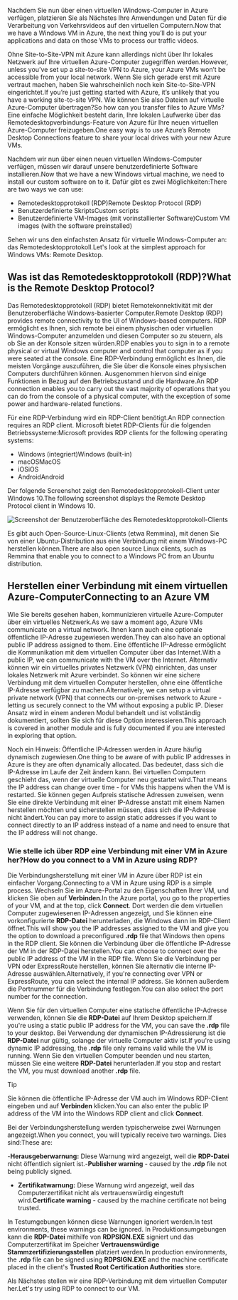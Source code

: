 <span data-ttu-id="2c795-101">Nachdem Sie nun über einen virtuellen Windows-Computer in Azure verfügen, platzieren Sie als Nächstes Ihre Anwendungen und Daten für die Verarbeitung von Verkehrsvideos auf den virtuellen Computern.</span><span class="sxs-lookup"><span data-stu-id="2c795-101">Now that we have a Windows VM in Azure, the next thing you’ll do is put your applications and data on those VMs to process our traffic videos.</span></span> 

<span data-ttu-id="2c795-102">Ohne Site-to-Site-VPN mit Azure kann allerdings nicht über Ihr lokales Netzwerk auf Ihre virtuellen Azure-Computer zugegriffen werden.</span><span class="sxs-lookup"><span data-stu-id="2c795-102">However, unless you’ve set up a site-to-site VPN to Azure, your Azure VMs won’t be accessible from your local network.</span></span> <span data-ttu-id="2c795-103">Wenn Sie sich gerade erst mit Azure vertraut machen, haben Sie wahrscheinlich noch kein Site-to-Site-VPN eingerichtet.</span><span class="sxs-lookup"><span data-stu-id="2c795-103">If you’re just getting started with Azure, it’s unlikely that you have a working site-to-site VPN.</span></span> <span data-ttu-id="2c795-104">Wie können Sie also Dateien auf virtuelle Azure-Computer übertragen?</span><span class="sxs-lookup"><span data-stu-id="2c795-104">So how can you transfer files to Azure VMs?</span></span> <span data-ttu-id="2c795-105">Eine einfache Möglichkeit besteht darin, Ihre lokalen Laufwerke über das Remotedesktopverbindungs-Feature von Azure für Ihre neuen virtuellen Azure-Computer freizugeben.</span><span class="sxs-lookup"><span data-stu-id="2c795-105">One easy way is to use Azure’s Remote Desktop Connections feature to share your local drives with your new Azure VMs.</span></span>

<span data-ttu-id="2c795-106">Nachdem wir nun über einen neuen virtuellen Windows-Computer verfügen, müssen wir darauf unsere benutzerdefinierte Software installieren.</span><span class="sxs-lookup"><span data-stu-id="2c795-106">Now that we have a new Windows virtual machine, we need to install our custom software on to it.</span></span> <span data-ttu-id="2c795-107">Dafür gibt es zwei Möglichkeiten:</span><span class="sxs-lookup"><span data-stu-id="2c795-107">There are two ways we can use:</span></span>

- <span data-ttu-id="2c795-108">Remotedesktopprotokoll (RDP)</span><span class="sxs-lookup"><span data-stu-id="2c795-108">Remote Desktop Protocol (RDP)</span></span>
- <span data-ttu-id="2c795-109">Benutzerdefinierte Skripts</span><span class="sxs-lookup"><span data-stu-id="2c795-109">Custom scripts</span></span>
- <span data-ttu-id="2c795-110">Benutzerdefinierte VM-Images (mit vorinstallierter Software)</span><span class="sxs-lookup"><span data-stu-id="2c795-110">Custom VM images (with the software preinstalled)</span></span>

<span data-ttu-id="2c795-111">Sehen wir uns den einfachsten Ansatz für virtuelle Windows-Computer an: das Remotedesktopprotokoll.</span><span class="sxs-lookup"><span data-stu-id="2c795-111">Let's look at the simplest approach for Windows VMs: Remote Desktop.</span></span>

## <a name="what-is-the-remote-desktop-protocol"></a><span data-ttu-id="2c795-112">Was ist das Remotedesktopprotokoll (RDP)?</span><span class="sxs-lookup"><span data-stu-id="2c795-112">What is the Remote Desktop Protocol?</span></span>

<span data-ttu-id="2c795-113">Das Remotedesktopprotokoll (RDP) bietet Remotekonnektivität mit der Benutzeroberfläche Windows-basierter Computer.</span><span class="sxs-lookup"><span data-stu-id="2c795-113">Remote Desktop (RDP) provides remote connectivity to the UI of Windows-based computers.</span></span> <span data-ttu-id="2c795-114">RDP ermöglicht es Ihnen, sich remote bei einem physischen oder virtuellen Windows-Computer anzumelden und diesen Computer so zu steuern, als ob Sie an der Konsole sitzen würden.</span><span class="sxs-lookup"><span data-stu-id="2c795-114">RDP enables you to sign in to a remote physical or virtual Windows computer and control that computer as if you were seated at the console.</span></span> <span data-ttu-id="2c795-115">Eine RDP-Verbindung ermöglicht es Ihnen, die meisten Vorgänge auszuführen, die Sie über die Konsole eines physischen Computers durchführen können. Ausgenommen hiervon sind einige Funktionen in Bezug auf den Betriebszustand und die Hardware.</span><span class="sxs-lookup"><span data-stu-id="2c795-115">An RDP connection enables you to carry out the vast majority of operations that you can do from the console of a physical computer, with the exception of some power and hardware-related functions.</span></span>

<span data-ttu-id="2c795-116">Für eine RDP-Verbindung wird ein RDP-Client benötigt.</span><span class="sxs-lookup"><span data-stu-id="2c795-116">An RDP connection requires an RDP client.</span></span> <span data-ttu-id="2c795-117">Microsoft bietet RDP-Clients für die folgenden Betriebssysteme:</span><span class="sxs-lookup"><span data-stu-id="2c795-117">Microsoft provides RDP clients for the following operating systems:</span></span>

- <span data-ttu-id="2c795-118">Windows (integriert)</span><span class="sxs-lookup"><span data-stu-id="2c795-118">Windows (built-in)</span></span>
- <span data-ttu-id="2c795-119">macOS</span><span class="sxs-lookup"><span data-stu-id="2c795-119">MacOS</span></span>
- <span data-ttu-id="2c795-120">iOS</span><span class="sxs-lookup"><span data-stu-id="2c795-120">iOS</span></span>
- <span data-ttu-id="2c795-121">Android</span><span class="sxs-lookup"><span data-stu-id="2c795-121">Android</span></span>

<span data-ttu-id="2c795-122">Der folgende Screenshot zeigt den Remotedesktopprotokoll-Client unter Windows 10.</span><span class="sxs-lookup"><span data-stu-id="2c795-122">The following screenshot displays the Remote Desktop Protocol client in Windows 10.</span></span>

![Screenshot der Benutzeroberfläche des Remotedesktopprotokoll-Clients](../media/4-rdp-client.png)

<span data-ttu-id="2c795-124">Es gibt auch Open-Source-Linux-Clients (etwa Remmina), mit denen Sie von einer Ubuntu-Distribution aus eine Verbindung mit einem Windows-PC herstellen können.</span><span class="sxs-lookup"><span data-stu-id="2c795-124">There are also open source Linux clients, such as Remmina that enable you to connect to a Windows PC from an Ubuntu distribution.</span></span>

## <a name="connecting-to-an-azure-vm"></a><span data-ttu-id="2c795-125">Herstellen einer Verbindung mit einem virtuellen Azure-Computer</span><span class="sxs-lookup"><span data-stu-id="2c795-125">Connecting to an Azure VM</span></span>

<span data-ttu-id="2c795-126">Wie Sie bereits gesehen haben, kommunizieren virtuelle Azure-Computer über ein virtuelles Netzwerk.</span><span class="sxs-lookup"><span data-stu-id="2c795-126">As we saw a moment ago, Azure VMs communicate on a virtual network.</span></span> <span data-ttu-id="2c795-127">Ihnen kann auch eine optionale öffentliche IP-Adresse zugewiesen werden.</span><span class="sxs-lookup"><span data-stu-id="2c795-127">They can also have an optional public IP address assigned to them.</span></span> <span data-ttu-id="2c795-128">Eine öffentliche IP-Adresse ermöglicht die Kommunikation mit dem virtuellen Computer über das Internet.</span><span class="sxs-lookup"><span data-stu-id="2c795-128">With a public IP, we can communicate with the VM over the Internet.</span></span> <span data-ttu-id="2c795-129">Alternativ können wir ein virtuelles privates Netzwerk (VPN) einrichten, das unser lokales Netzwerk mit Azure verbindet. So können wir eine sichere Verbindung mit dem virtuellen Computer herstellen, ohne eine öffentliche IP-Adresse verfügbar zu machen.</span><span class="sxs-lookup"><span data-stu-id="2c795-129">Alternatively, we can setup a virtual private network (VPN) that connects our on-premises network to Azure - letting us securely connect to the VM without exposing a public IP.</span></span> <span data-ttu-id="2c795-130">Dieser Ansatz wird in einem anderen Modul behandelt und ist vollständig dokumentiert, sollten Sie sich für diese Option interessieren.</span><span class="sxs-lookup"><span data-stu-id="2c795-130">This approach is covered in another module and is fully documented if you are interested in exploring that option.</span></span>

<span data-ttu-id="2c795-131">Noch ein Hinweis: Öffentliche IP-Adressen werden in Azure häufig dynamisch zugewiesen.</span><span class="sxs-lookup"><span data-stu-id="2c795-131">One thing to be aware of with public IP addresses in Azure is they are often dynamically allocated.</span></span> <span data-ttu-id="2c795-132">Das bedeutet, dass sich die IP-Adresse im Laufe der Zeit ändern kann. Bei virtuellen Computern geschieht das, wenn der virtuelle Computer neu gestartet wird.</span><span class="sxs-lookup"><span data-stu-id="2c795-132">That means the IP address can change over time - for VMs this happens when the VM is restarted.</span></span> <span data-ttu-id="2c795-133">Sie können gegen Aufpreis statische Adressen zuweisen, wenn Sie eine direkte Verbindung mit einer IP-Adresse anstatt mit einem Namen herstellen möchten und sicherstellen müssen, dass sich die IP-Adresse nicht ändert.</span><span class="sxs-lookup"><span data-stu-id="2c795-133">You can pay more to assign static addresses if you want to connect directly to an IP address instead of a name and need to ensure that the IP address will not change.</span></span>

### <a name="how-do-you-connect-to-a-vm-in-azure-using-rdp"></a><span data-ttu-id="2c795-134">Wie stelle ich über RDP eine Verbindung mit einer VM in Azure her?</span><span class="sxs-lookup"><span data-stu-id="2c795-134">How do you connect to a VM in Azure using RDP?</span></span>

<span data-ttu-id="2c795-135">Die Verbindungsherstellung mit einer VM in Azure über RDP ist ein einfacher Vorgang.</span><span class="sxs-lookup"><span data-stu-id="2c795-135">Connecting to a VM in Azure using RDP is a simple process.</span></span> <span data-ttu-id="2c795-136">Wechseln Sie im Azure-Portal zu den Eigenschaften Ihrer VM, und klicken Sie oben auf **Verbinden**.</span><span class="sxs-lookup"><span data-stu-id="2c795-136">In the Azure portal, you go to the properties of your VM, and at the top, click **Connect**.</span></span> <span data-ttu-id="2c795-137">Dort werden die dem virtuellen Computer zugewiesenen IP-Adressen angezeigt, und Sie können eine vorkonfigurierte **RDP-Datei** herunterladen, die Windows dann im RDP-Client öffnet.</span><span class="sxs-lookup"><span data-stu-id="2c795-137">This will show you the IP addresses assigned to the VM and give you the option to download a preconfigured **.rdp** file that Windows then opens in the RDP client.</span></span> <span data-ttu-id="2c795-138">Sie können die Verbindung über die öffentliche IP-Adresse der VM in der RDP-Datei herstellen.</span><span class="sxs-lookup"><span data-stu-id="2c795-138">You can choose to connect over the public IP address of the VM in the RDP file.</span></span> <span data-ttu-id="2c795-139">Wenn Sie die Verbindung per VPN oder ExpressRoute herstellen, können Sie alternativ die interne IP-Adresse auswählen.</span><span class="sxs-lookup"><span data-stu-id="2c795-139">Alternatively, if you're connecting over VPN or ExpressRoute, you can select the internal IP address.</span></span> <span data-ttu-id="2c795-140">Sie können außerdem die Portnummer für die Verbindung festlegen.</span><span class="sxs-lookup"><span data-stu-id="2c795-140">You can also select the port number for the connection.</span></span>

<span data-ttu-id="2c795-141">Wenn Sie für den virtuellen Computer eine statische öffentliche IP-Adresse verwenden, können Sie die **RDP-Datei** auf Ihrem Desktop speichern.</span><span class="sxs-lookup"><span data-stu-id="2c795-141">If you're using a static public IP address for the VM, you can save the **.rdp** file to your desktop.</span></span> <span data-ttu-id="2c795-142">Bei Verwendung der dynamischen IP-Adressierung ist die **RDP-Datei** nur gültig, solange der virtuelle Computer aktiv ist.</span><span class="sxs-lookup"><span data-stu-id="2c795-142">If you're using dynamic IP addressing, the **.rdp** file only remains valid while the VM is running.</span></span> <span data-ttu-id="2c795-143">Wenn Sie den virtuellen Computer beenden und neu starten, müssen Sie eine weitere **RDP-Datei** herunterladen.</span><span class="sxs-lookup"><span data-stu-id="2c795-143">If you stop and restart the VM, you must download another **.rdp** file.</span></span>

> [!TIP]
> <span data-ttu-id="2c795-144">Sie können die öffentliche IP-Adresse der VM auch im Windows RDP-Client eingeben und auf **Verbinden** klicken.</span><span class="sxs-lookup"><span data-stu-id="2c795-144">You can also enter the public IP address of the VM into the Windows RDP client and click **Connect**.</span></span>

<span data-ttu-id="2c795-145">Bei der Verbindungsherstellung werden typischerweise zwei Warnungen angezeigt.</span><span class="sxs-lookup"><span data-stu-id="2c795-145">When you connect, you will typically receive two warnings.</span></span> <span data-ttu-id="2c795-146">Dies sind:</span><span class="sxs-lookup"><span data-stu-id="2c795-146">These are:</span></span>

<span data-ttu-id="2c795-147">-**Herausgeberwarnung:** Diese Warnung wird angezeigt, weil die **RDP-Datei** nicht öffentlich signiert ist.</span><span class="sxs-lookup"><span data-stu-id="2c795-147">-**Publisher warning** - caused by the **.rdp** file not being publicly signed.</span></span>
- <span data-ttu-id="2c795-148">**Zertifikatwarnung:** Diese Warnung wird angezeigt, weil das Computerzertifikat nicht als vertrauenswürdig eingestuft wird.</span><span class="sxs-lookup"><span data-stu-id="2c795-148">**Certificate warning** - caused by the machine certificate not being trusted.</span></span>

<span data-ttu-id="2c795-149">In Testumgebungen können diese Warnungen ignoriert werden.</span><span class="sxs-lookup"><span data-stu-id="2c795-149">In test environments, these warnings can be ignored.</span></span> <span data-ttu-id="2c795-150">In Produktionsumgebungen kann die **RDP-Datei** mithilfe von **RDPSIGN.EXE** signiert und das Computerzertifikat im Speicher **Vertrauenswürdige Stammzertifizierungsstellen** platziert werden.</span><span class="sxs-lookup"><span data-stu-id="2c795-150">In production environments, the **.rdp** file can be signed using **RDPSIGN.EXE** and the machine certificate placed in the client's **Trusted Root Certification Authorities** store.</span></span>

<span data-ttu-id="2c795-151">Als Nächstes stellen wir eine RDP-Verbindung mit dem virtuellen Computer her.</span><span class="sxs-lookup"><span data-stu-id="2c795-151">Let's try using RDP to connect to our VM.</span></span>